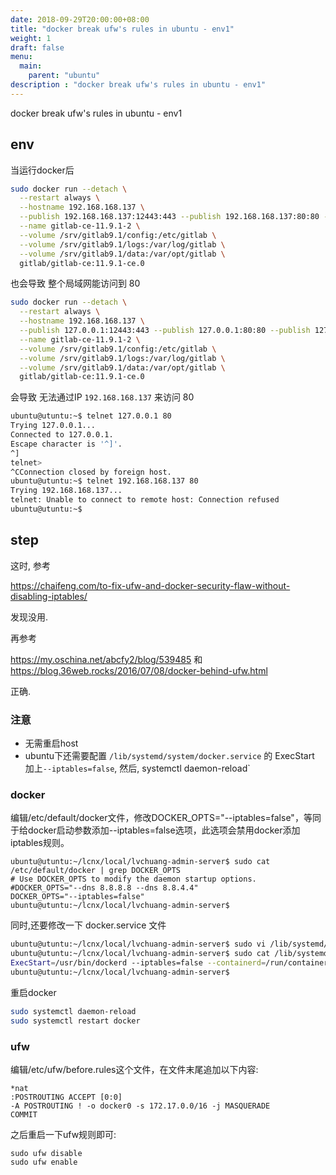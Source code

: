 ```yaml
---
date: 2018-09-29T20:00:00+08:00
title: "docker break ufw's rules in ubuntu - env1"
weight: 1
draft: false
menu:
  main:
    parent: "ubuntu"
description : "docker break ufw's rules in ubuntu - env1"
---
```


docker break ufw's rules in ubuntu - env1

## env ##

当运行docker后

```bash
sudo docker run --detach \
  --restart always \
  --hostname 192.168.168.137 \
  --publish 192.168.168.137:12443:443 --publish 192.168.168.137:80:80 --publish 192.168.168.137:22:22 \
  --name gitlab-ce-11.9.1-2 \
  --volume /srv/gitlab9.1/config:/etc/gitlab \
  --volume /srv/gitlab9.1/logs:/var/log/gitlab \
  --volume /srv/gitlab9.1/data:/var/opt/gitlab \
  gitlab/gitlab-ce:11.9.1-ce.0
```
 
也会导致 整个局域网能访问到 80

```bash
sudo docker run --detach \
  --restart always \
  --hostname 192.168.168.137 \
  --publish 127.0.0.1:12443:443 --publish 127.0.0.1:80:80 --publish 127.0.0.1:22:22 \
  --name gitlab-ce-11.9.1-2 \
  --volume /srv/gitlab9.1/config:/etc/gitlab \
  --volume /srv/gitlab9.1/logs:/var/log/gitlab \
  --volume /srv/gitlab9.1/data:/var/opt/gitlab \
  gitlab/gitlab-ce:11.9.1-ce.0
```
  
会导致 无法通过IP `192.168.168.137` 来访问 80

```bash
ubuntu@utuntu:~$ telnet 127.0.0.1 80
Trying 127.0.0.1...
Connected to 127.0.0.1.
Escape character is '^]'.
^]
telnet> 
^CConnection closed by foreign host.
ubuntu@utuntu:~$ telnet 192.168.168.137 80
Trying 192.168.168.137...
telnet: Unable to connect to remote host: Connection refused
ubuntu@utuntu:~$ 
```

## step ##

这时, 参考

https://chaifeng.com/to-fix-ufw-and-docker-security-flaw-without-disabling-iptables/

发现没用.

再参考

https://my.oschina.net/abcfy2/blog/539485
和
https://blog.36web.rocks/2016/07/08/docker-behind-ufw.html

正确.

### 注意 ###

- 无需重启host
- ubuntu下还需要配置 `/lib/systemd/system/docker.service` 的 ExecStart 加上`--iptables=false`, 然后, systemctl daemon-reload` 

### docker ###

编辑/etc/default/docker文件，修改DOCKER_OPTS="--iptables=false"，等同于给docker启动参数添加--iptables=false选项，此选项会禁用docker添加iptables规则。

```
ubuntu@utuntu:~/lcnx/local/lvchuang-admin-server$ sudo cat /etc/default/docker | grep DOCKER_OPTS
# Use DOCKER_OPTS to modify the daemon startup options.
#DOCKER_OPTS="--dns 8.8.8.8 --dns 8.8.4.4"
DOCKER_OPTS="--iptables=false"
ubuntu@utuntu:~/lcnx/local/lvchuang-admin-server$ 
```

同时,还要修改一下 docker.service 文件

```bash
ubuntu@utuntu:~/lcnx/local/lvchuang-admin-server$ sudo vi /lib/systemd/system/docker.service
ubuntu@utuntu:~/lcnx/local/lvchuang-admin-server$ sudo cat /lib/systemd/system/docker.service | grep ExecStart
ExecStart=/usr/bin/dockerd --iptables=false --containerd=/run/containerd/containerd.sock
ubuntu@utuntu:~/lcnx/local/lvchuang-admin-server$ 
```

重启docker

```bash
sudo systemctl daemon-reload 
sudo systemctl restart docker
```

### ufw ###

编辑/etc/ufw/before.rules这个文件，在文件末尾追加以下内容:

```
*nat
:POSTROUTING ACCEPT [0:0]
-A POSTROUTING ! -o docker0 -s 172.17.0.0/16 -j MASQUERADE
COMMIT
```

之后重启一下ufw规则即可:

```
sudo ufw disable
sudo ufw enable
```
